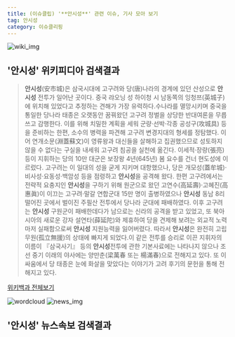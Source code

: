 ```yaml
---
title: (이슈클립) '**안시성**' 관련 이슈, 기사 모아 보기
tag: 안시성
category: 이슈클리핑
---
```

![wiki_img](https://user-images.githubusercontent.com/42597476/44503234-41136a80-a6d0-11e8-9071-6fc6418eafe4.png)
## **'**안시성**'** 위키피디아 검색결과
>**안시성**(安市城)은 삼국시대에 고구려와 당(唐)나라의 경계에 있던 산성으로 **안시성** 전투가 일어난 곳이다. 중국 랴오닝 성 하이청 시 남동쪽의 잉청쯔(英城子)에 위치해 있었다고 추정하는 견해가 가장 유력하다.수나라를 멸망시키며 중국을 통일한 당나라 태종은 오랫동안 꿈꿔왔던 고구려 정벌을 상당한 반대여론을 무릅쓰고 감행한다. 이를 위해 치밀한 계획을 세워 군량·선박·각종 공성구(攻城具) 등을 준비하는 한편, 소수의 병력을 파견해 고구려 변경지대의 형세를 정탐했다. 이어 연개소문(淵蓋蘇文)이 영류왕과 대신들을 살해하고 집권했으므로 성토하지 않을 수 없다는 구실을 내세워 고구려 침공을 실천에 옮긴다. 이세적·장량(張亮) 등이 지휘하는 당의 10만 대군은 보장왕 4년(645년) 봄 요수를 건너 현도성에 이르렀다. 고구려는 이 일대의 성을 굳게 지키며 대항했으나, 당은 개모성(蓋牟城)·비사성·요동성·백암성 등을 점령하고 **안시성**을 공격해 왔다. 한편 고구려에서는 전략적 요충지인 **안시성**을 구하기 위해 원군으로 왔던 고연수(高延壽)·고혜진(高惠眞)이 이끄는 고구려·말갈 연합군대 15만 명이 출병하였으나 **안시성** 동남 8리 떨어진 곳에서 벌이진 주필산 전투에서 당나라 군대에 패배하였다. 이후 고구려는 **안시성** 구원군이 패배한데다가 남으로는 신라의 공격을 받고 있었고, 또 북아시아의 새로운 강자 설연타(薛延陀)와 제휴하여 당을 견제해 보려는 외교적 노력마저 실패함으로써 **안시성** 지원능력을 잃어버렸다. 따라서 **안시성**은 완전히 고립무원(孤立無援)의 상태에 빠지게 되었다.이 같은 전투를 승리로 이끈 지휘자의 이름이 『삼국사기』 등의 **안시성**전투에 관한 기본사료에는 나타나지 않으나 조선 중기 이래의 야사에는 양만춘(梁萬春 또는 楊滿春)으로 전해지고 있다. 또 이 싸움에서 당 태종은 눈에 화살을 맞았다는 이야기가 고려 후기의 문헌을 통해 전해지고 있다.

<a href="https://ko.wikipedia.org/wiki/안시성" target="_blank">위키백과 전체보기</a>

![wordcloud](https://s3.ap-northeast-2.amazonaws.com/lyrics101-wordcloud/2018-09-24-1537778121.png)
![news_img](https://user-images.githubusercontent.com/42597476/44507050-1206f400-a6e4-11e8-8d98-7ffbfebb353f.png)
## **'**안시성**'** 뉴스속보 검색결과

